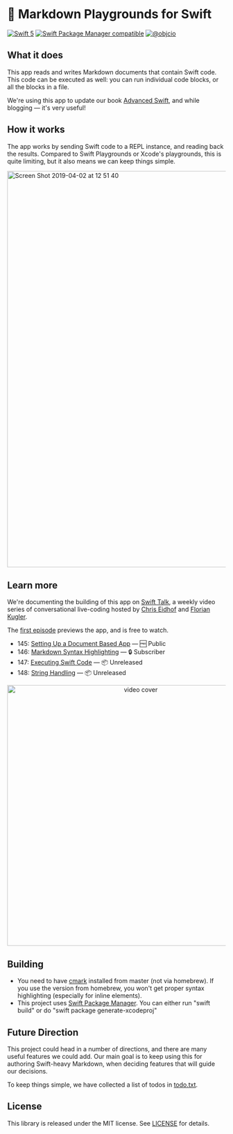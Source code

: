 # 🎰 Markdown Playgrounds for Swift

[![Swift 5](https://img.shields.io/badge/swift-5-ED523F.svg?style=flat)](https://swift.org/download/) [![Swift Package Manager compatible](https://img.shields.io/badge/Swift%20Package%20Manager-compatible-brightgreen.svg)](https://github.com/apple/swift-package-manager) [![@objcio](https://img.shields.io/badge/contact-%40objcio-blue.svg?style=flat)](https://twitter.com/objcio)

## What it does

This app reads and writes Markdown documents that contain Swift code. This code can be executed as well: you can run individual code blocks, or all the blocks in a file.

We're using this app to update our book [Advanced Swift](https://www.objc.io/books/advanced-swift/), and while blogging — it's very useful!

## How it works

The app works by sending Swift code to a REPL instance, and reading back the results. Compared to Swift Playgrounds or Xcode's playgrounds, this is quite limiting, but it also means we can keep things simple.

<img width="912" alt="Screen Shot 2019-04-02 at 12 51 40" src="https://user-images.githubusercontent.com/5382/55397985-bdfca180-5547-11e9-8820-7cf3012c6e53.png">

## Learn more

We're documenting the building of this app on [Swift Talk](https://talk.objc.io/collections/markdown-playgrounds), a weekly video series of conversational live-coding hosted by [Chris Eidhof](https://twitter.com/chriseidhof) and [Florian Kugler](https://twitter.com/floriankugler).

The [first episode](https://talk.objc.io/episodes/S01E145-setting-up-a-document-based-app) previews the app, and is free to watch.

- 145: [Setting Up a Document Based App](https://talk.objc.io/episodes/S01E145-setting-up-a-document-based-app) — 🆓 Public
- 146: [Markdown Syntax Highlighting](https://talk.objc.io/episodes/S01E146-markdown-syntax-highlighting) — 🔒 Subscriber
- 147: [Executing Swift Code](https://talk.objc.io/episodes/S01E147-executing-swift-code) — 📦 Unreleased
- 148: [String Handling](https://talk.objc.io/episodes/S01E148-string-handling) — 📦 Unreleased


<p align="center">
    <a href="https://talk.objc.io/episodes/S01E145-setting-up-a-document-based-app">
      <img width="600" alt="video cover" src="https://i.vimeocdn.com/video/769411132.jpg">
    </a>
</p>

## Building

- You need to have [cmark](https://github.com/commonmark/cmark) installed from master (not via homebrew). If you use the version from homebrew, you won't get proper syntax highlighting (especially for inline elements).
- This project uses [Swift Package Manager](https://github.com/apple/swift-package-manager). You can either run "swift build" or do "swift package generate-xcodeproj"

## Future Direction

This project could head in a number of directions, and there are many useful features we could add. Our main goal is to keep using this for authoring Swift-heavy Markdown, when deciding features that will guide our decisions.

To keep things simple, we have collected a list of todos in [todo.txt](todo.txt).

## License

This library is released under the MIT license. See [LICENSE](LICENSE) for details.
